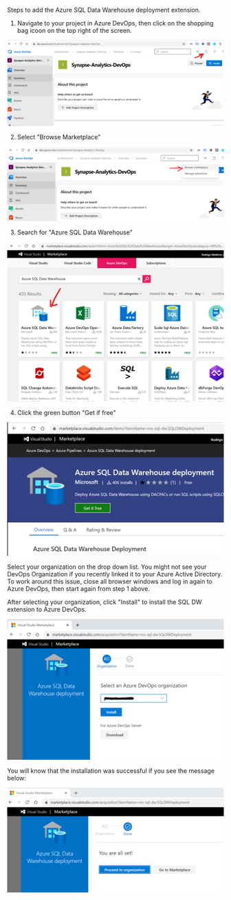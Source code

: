 Steps to add the Azure SQL Data Warehouse deployment extension.

1. Navigate to your project in Azure DevOps, then click on the shopping bag icoon on the top right of the screen.

![](images/2020-06-18-16-00-30.png)

2. Select "Browse Marketplace"

![](images/2020-06-18-16-04-49.png)

3. Search for "Azure SQL Data Warehouse"

![](images/2020-06-18-16-06-16.png)

4. Click the green button "Get if free"

![](images/2020-06-18-16-07-20.png)

Select your organization on the drop down list. You might not see your DevOps Organization if you recently linked it to your Azure Active Directory. To work around this issue, close all browser windows and log in again to Azure DevOps, then start again from step 1 above.

After selecting your organization, click "Install" to install the SQL DW extension to Azure DevOps.

![](images/2020-06-18-16-11-07.png)

You will know that the installation was successful if you see the message below:

![](images/2020-06-18-16-15-16.png)